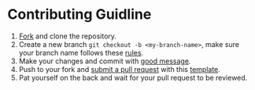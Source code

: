 # Contributing Guidline

1. [Fork][fork] and clone the repository.
1. Create a new branch `git checkout -b <my-branch-name>`, make sure your branch name follows these [rules][branch_name].
1. Make your changes and commit with [good message][commit_tips].
3. Push to your fork and [submit a pull request][compare] with this [template][pr_template].
4. Pat yourself on the back and wait for your pull request to be reviewed.

[contributor]: https://github.com/hammadmajid/bussiness_site-templae/tree/master#contributors
[fork]: https://github.com/hammadmajid/bussiness_site-templae/fork
[compare]: https://github.com/hammadmajid/bussiness_site-templae/compare
[pr_template]: ./.github/pull_request_template.md
[branch_name]: https://github.com/agis/git-style-guide#branches
[commit_tips]: https://github.com/agis/git-style-guide#messages
